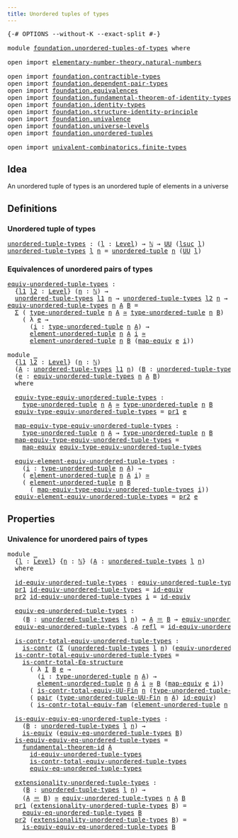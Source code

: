 ```yaml
---
title: Unordered tuples of types
---
```


<pre class="Agda"><a id="51" class="Symbol">{-#</a> <a id="55" class="Keyword">OPTIONS</a> <a id="63" class="Pragma">--without-K</a> <a id="75" class="Pragma">--exact-split</a> <a id="89" class="Symbol">#-}</a>

<a id="94" class="Keyword">module</a> <a id="101" href="foundation.unordered-tuples-of-types.html" class="Module">foundation.unordered-tuples-of-types</a> <a id="138" class="Keyword">where</a>

<a id="145" class="Keyword">open</a> <a id="150" class="Keyword">import</a> <a id="157" href="elementary-number-theory.natural-numbers.html" class="Module">elementary-number-theory.natural-numbers</a>

<a id="199" class="Keyword">open</a> <a id="204" class="Keyword">import</a> <a id="211" href="foundation.contractible-types.html" class="Module">foundation.contractible-types</a>
<a id="241" class="Keyword">open</a> <a id="246" class="Keyword">import</a> <a id="253" href="foundation.dependent-pair-types.html" class="Module">foundation.dependent-pair-types</a>
<a id="285" class="Keyword">open</a> <a id="290" class="Keyword">import</a> <a id="297" href="foundation.equivalences.html" class="Module">foundation.equivalences</a>
<a id="321" class="Keyword">open</a> <a id="326" class="Keyword">import</a> <a id="333" href="foundation.fundamental-theorem-of-identity-types.html" class="Module">foundation.fundamental-theorem-of-identity-types</a>
<a id="382" class="Keyword">open</a> <a id="387" class="Keyword">import</a> <a id="394" href="foundation.identity-types.html" class="Module">foundation.identity-types</a>
<a id="420" class="Keyword">open</a> <a id="425" class="Keyword">import</a> <a id="432" href="foundation.structure-identity-principle.html" class="Module">foundation.structure-identity-principle</a>
<a id="472" class="Keyword">open</a> <a id="477" class="Keyword">import</a> <a id="484" href="foundation.univalence.html" class="Module">foundation.univalence</a>
<a id="506" class="Keyword">open</a> <a id="511" class="Keyword">import</a> <a id="518" href="foundation.universe-levels.html" class="Module">foundation.universe-levels</a>
<a id="545" class="Keyword">open</a> <a id="550" class="Keyword">import</a> <a id="557" href="foundation.unordered-tuples.html" class="Module">foundation.unordered-tuples</a>

<a id="586" class="Keyword">open</a> <a id="591" class="Keyword">import</a> <a id="598" href="univalent-combinatorics.finite-types.html" class="Module">univalent-combinatorics.finite-types</a>
</pre>
## Idea

An unordered tuple of types is an unordered tuple of elements in a universe

## Definitions

### Unordered tuple of types

<pre class="Agda"><a id="unordered-tuple-types"></a><a id="780" href="foundation.unordered-tuples-of-types.html#780" class="Function">unordered-tuple-types</a> <a id="802" class="Symbol">:</a> <a id="804" class="Symbol">(</a><a id="805" href="foundation.unordered-tuples-of-types.html#805" class="Bound">l</a> <a id="807" class="Symbol">:</a> <a id="809" href="Agda.Primitive.html#597" class="Postulate">Level</a><a id="814" class="Symbol">)</a> <a id="816" class="Symbol">→</a> <a id="818" href="elementary-number-theory.natural-numbers.html#1530" class="Datatype">ℕ</a> <a id="820" class="Symbol">→</a> <a id="822" href="foundation-core.universe-levels.html#235" class="Primitive">UU</a> <a id="825" class="Symbol">(</a><a id="826" href="Agda.Primitive.html#780" class="Primitive">lsuc</a> <a id="831" href="foundation.unordered-tuples-of-types.html#805" class="Bound">l</a><a id="832" class="Symbol">)</a>
<a id="834" href="foundation.unordered-tuples-of-types.html#780" class="Function">unordered-tuple-types</a> <a id="856" href="foundation.unordered-tuples-of-types.html#856" class="Bound">l</a> <a id="858" href="foundation.unordered-tuples-of-types.html#858" class="Bound">n</a> <a id="860" class="Symbol">=</a> <a id="862" href="foundation.unordered-tuples.html#1180" class="Function">unordered-tuple</a> <a id="878" href="foundation.unordered-tuples-of-types.html#858" class="Bound">n</a> <a id="880" class="Symbol">(</a><a id="881" href="foundation-core.universe-levels.html#235" class="Primitive">UU</a> <a id="884" href="foundation.unordered-tuples-of-types.html#856" class="Bound">l</a><a id="885" class="Symbol">)</a>
</pre>
### Equivalences of unordered pairs of types

<pre class="Agda"><a id="equiv-unordered-tuple-types"></a><a id="946" href="foundation.unordered-tuples-of-types.html#946" class="Function">equiv-unordered-tuple-types</a> <a id="974" class="Symbol">:</a>
  <a id="978" class="Symbol">{</a><a id="979" href="foundation.unordered-tuples-of-types.html#979" class="Bound">l1</a> <a id="982" href="foundation.unordered-tuples-of-types.html#982" class="Bound">l2</a> <a id="985" class="Symbol">:</a> <a id="987" href="Agda.Primitive.html#597" class="Postulate">Level</a><a id="992" class="Symbol">}</a> <a id="994" class="Symbol">(</a><a id="995" href="foundation.unordered-tuples-of-types.html#995" class="Bound">n</a> <a id="997" class="Symbol">:</a> <a id="999" href="elementary-number-theory.natural-numbers.html#1530" class="Datatype">ℕ</a><a id="1000" class="Symbol">)</a> <a id="1002" class="Symbol">→</a>
  <a id="1006" href="foundation.unordered-tuples-of-types.html#780" class="Function">unordered-tuple-types</a> <a id="1028" href="foundation.unordered-tuples-of-types.html#979" class="Bound">l1</a> <a id="1031" href="foundation.unordered-tuples-of-types.html#995" class="Bound">n</a> <a id="1033" class="Symbol">→</a> <a id="1035" href="foundation.unordered-tuples-of-types.html#780" class="Function">unordered-tuple-types</a> <a id="1057" href="foundation.unordered-tuples-of-types.html#982" class="Bound">l2</a> <a id="1060" href="foundation.unordered-tuples-of-types.html#995" class="Bound">n</a> <a id="1062" class="Symbol">→</a> <a id="1064" href="foundation-core.universe-levels.html#235" class="Primitive">UU</a> <a id="1067" class="Symbol">(</a><a id="1068" href="foundation.unordered-tuples-of-types.html#979" class="Bound">l1</a> <a id="1071" href="Agda.Primitive.html#810" class="Primitive Operator">⊔</a> <a id="1073" href="foundation.unordered-tuples-of-types.html#982" class="Bound">l2</a><a id="1075" class="Symbol">)</a>
<a id="1077" href="foundation.unordered-tuples-of-types.html#946" class="Function">equiv-unordered-tuple-types</a> <a id="1105" href="foundation.unordered-tuples-of-types.html#1105" class="Bound">n</a> <a id="1107" href="foundation.unordered-tuples-of-types.html#1107" class="Bound">A</a> <a id="1109" href="foundation.unordered-tuples-of-types.html#1109" class="Bound">B</a> <a id="1111" class="Symbol">=</a>
  <a id="1115" href="foundation-core.dependent-pair-types.html#515" class="Record">Σ</a> <a id="1117" class="Symbol">(</a> <a id="1119" href="foundation.unordered-tuples.html#1476" class="Function">type-unordered-tuple</a> <a id="1140" href="foundation.unordered-tuples-of-types.html#1105" class="Bound">n</a> <a id="1142" href="foundation.unordered-tuples-of-types.html#1107" class="Bound">A</a> <a id="1144" href="foundation-core.equivalences.html#1621" class="Function Operator">≃</a> <a id="1146" href="foundation.unordered-tuples.html#1476" class="Function">type-unordered-tuple</a> <a id="1167" href="foundation.unordered-tuples-of-types.html#1105" class="Bound">n</a> <a id="1169" href="foundation.unordered-tuples-of-types.html#1109" class="Bound">B</a><a id="1170" class="Symbol">)</a>
    <a id="1176" class="Symbol">(</a> <a id="1178" class="Symbol">λ</a> <a id="1180" href="foundation.unordered-tuples-of-types.html#1180" class="Bound">e</a> <a id="1182" class="Symbol">→</a>
      <a id="1190" class="Symbol">(</a><a id="1191" href="foundation.unordered-tuples-of-types.html#1191" class="Bound">i</a> <a id="1193" class="Symbol">:</a> <a id="1195" href="foundation.unordered-tuples.html#1476" class="Function">type-unordered-tuple</a> <a id="1216" href="foundation.unordered-tuples-of-types.html#1105" class="Bound">n</a> <a id="1218" href="foundation.unordered-tuples-of-types.html#1107" class="Bound">A</a><a id="1219" class="Symbol">)</a> <a id="1221" class="Symbol">→</a>
      <a id="1229" href="foundation.unordered-tuples.html#2160" class="Function">element-unordered-tuple</a> <a id="1253" href="foundation.unordered-tuples-of-types.html#1105" class="Bound">n</a> <a id="1255" href="foundation.unordered-tuples-of-types.html#1107" class="Bound">A</a> <a id="1257" href="foundation.unordered-tuples-of-types.html#1191" class="Bound">i</a> <a id="1259" href="foundation-core.equivalences.html#1621" class="Function Operator">≃</a>
      <a id="1267" href="foundation.unordered-tuples.html#2160" class="Function">element-unordered-tuple</a> <a id="1291" href="foundation.unordered-tuples-of-types.html#1105" class="Bound">n</a> <a id="1293" href="foundation.unordered-tuples-of-types.html#1109" class="Bound">B</a> <a id="1295" class="Symbol">(</a><a id="1296" href="foundation-core.equivalences.html#1821" class="Function">map-equiv</a> <a id="1306" href="foundation.unordered-tuples-of-types.html#1180" class="Bound">e</a> <a id="1308" href="foundation.unordered-tuples-of-types.html#1191" class="Bound">i</a><a id="1309" class="Symbol">))</a>

<a id="1313" class="Keyword">module</a> <a id="1320" href="foundation.unordered-tuples-of-types.html#1320" class="Module">_</a>
  <a id="1324" class="Symbol">{</a><a id="1325" href="foundation.unordered-tuples-of-types.html#1325" class="Bound">l1</a> <a id="1328" href="foundation.unordered-tuples-of-types.html#1328" class="Bound">l2</a> <a id="1331" class="Symbol">:</a> <a id="1333" href="Agda.Primitive.html#597" class="Postulate">Level</a><a id="1338" class="Symbol">}</a> <a id="1340" class="Symbol">(</a><a id="1341" href="foundation.unordered-tuples-of-types.html#1341" class="Bound">n</a> <a id="1343" class="Symbol">:</a> <a id="1345" href="elementary-number-theory.natural-numbers.html#1530" class="Datatype">ℕ</a><a id="1346" class="Symbol">)</a>
  <a id="1350" class="Symbol">(</a><a id="1351" href="foundation.unordered-tuples-of-types.html#1351" class="Bound">A</a> <a id="1353" class="Symbol">:</a> <a id="1355" href="foundation.unordered-tuples-of-types.html#780" class="Function">unordered-tuple-types</a> <a id="1377" href="foundation.unordered-tuples-of-types.html#1325" class="Bound">l1</a> <a id="1380" href="foundation.unordered-tuples-of-types.html#1341" class="Bound">n</a><a id="1381" class="Symbol">)</a> <a id="1383" class="Symbol">(</a><a id="1384" href="foundation.unordered-tuples-of-types.html#1384" class="Bound">B</a> <a id="1386" class="Symbol">:</a> <a id="1388" href="foundation.unordered-tuples-of-types.html#780" class="Function">unordered-tuple-types</a> <a id="1410" href="foundation.unordered-tuples-of-types.html#1328" class="Bound">l2</a> <a id="1413" href="foundation.unordered-tuples-of-types.html#1341" class="Bound">n</a><a id="1414" class="Symbol">)</a>
  <a id="1418" class="Symbol">(</a><a id="1419" href="foundation.unordered-tuples-of-types.html#1419" class="Bound">e</a> <a id="1421" class="Symbol">:</a> <a id="1423" href="foundation.unordered-tuples-of-types.html#946" class="Function">equiv-unordered-tuple-types</a> <a id="1451" href="foundation.unordered-tuples-of-types.html#1341" class="Bound">n</a> <a id="1453" href="foundation.unordered-tuples-of-types.html#1351" class="Bound">A</a> <a id="1455" href="foundation.unordered-tuples-of-types.html#1384" class="Bound">B</a><a id="1456" class="Symbol">)</a>
  <a id="1460" class="Keyword">where</a>

  <a id="1469" href="foundation.unordered-tuples-of-types.html#1469" class="Function">equiv-type-equiv-unordered-tuple-types</a> <a id="1508" class="Symbol">:</a>
    <a id="1514" href="foundation.unordered-tuples.html#1476" class="Function">type-unordered-tuple</a> <a id="1535" href="foundation.unordered-tuples-of-types.html#1341" class="Bound">n</a> <a id="1537" href="foundation.unordered-tuples-of-types.html#1351" class="Bound">A</a> <a id="1539" href="foundation-core.equivalences.html#1621" class="Function Operator">≃</a> <a id="1541" href="foundation.unordered-tuples.html#1476" class="Function">type-unordered-tuple</a> <a id="1562" href="foundation.unordered-tuples-of-types.html#1341" class="Bound">n</a> <a id="1564" href="foundation.unordered-tuples-of-types.html#1384" class="Bound">B</a>
  <a id="1568" href="foundation.unordered-tuples-of-types.html#1469" class="Function">equiv-type-equiv-unordered-tuple-types</a> <a id="1607" class="Symbol">=</a> <a id="1609" href="foundation-core.dependent-pair-types.html#605" class="Field">pr1</a> <a id="1613" href="foundation.unordered-tuples-of-types.html#1419" class="Bound">e</a>

  <a id="1618" href="foundation.unordered-tuples-of-types.html#1618" class="Function">map-equiv-type-equiv-unordered-tuple-types</a> <a id="1661" class="Symbol">:</a>
    <a id="1667" href="foundation.unordered-tuples.html#1476" class="Function">type-unordered-tuple</a> <a id="1688" href="foundation.unordered-tuples-of-types.html#1341" class="Bound">n</a> <a id="1690" href="foundation.unordered-tuples-of-types.html#1351" class="Bound">A</a> <a id="1692" class="Symbol">→</a> <a id="1694" href="foundation.unordered-tuples.html#1476" class="Function">type-unordered-tuple</a> <a id="1715" href="foundation.unordered-tuples-of-types.html#1341" class="Bound">n</a> <a id="1717" href="foundation.unordered-tuples-of-types.html#1384" class="Bound">B</a>
  <a id="1721" href="foundation.unordered-tuples-of-types.html#1618" class="Function">map-equiv-type-equiv-unordered-tuple-types</a> <a id="1764" class="Symbol">=</a>
    <a id="1770" href="foundation-core.equivalences.html#1821" class="Function">map-equiv</a> <a id="1780" href="foundation.unordered-tuples-of-types.html#1469" class="Function">equiv-type-equiv-unordered-tuple-types</a>

  <a id="1822" href="foundation.unordered-tuples-of-types.html#1822" class="Function">equiv-element-equiv-unordered-tuple-types</a> <a id="1864" class="Symbol">:</a>
    <a id="1870" class="Symbol">(</a><a id="1871" href="foundation.unordered-tuples-of-types.html#1871" class="Bound">i</a> <a id="1873" class="Symbol">:</a> <a id="1875" href="foundation.unordered-tuples.html#1476" class="Function">type-unordered-tuple</a> <a id="1896" href="foundation.unordered-tuples-of-types.html#1341" class="Bound">n</a> <a id="1898" href="foundation.unordered-tuples-of-types.html#1351" class="Bound">A</a><a id="1899" class="Symbol">)</a> <a id="1901" class="Symbol">→</a>
    <a id="1907" class="Symbol">(</a> <a id="1909" href="foundation.unordered-tuples.html#2160" class="Function">element-unordered-tuple</a> <a id="1933" href="foundation.unordered-tuples-of-types.html#1341" class="Bound">n</a> <a id="1935" href="foundation.unordered-tuples-of-types.html#1351" class="Bound">A</a> <a id="1937" href="foundation.unordered-tuples-of-types.html#1871" class="Bound">i</a><a id="1938" class="Symbol">)</a> <a id="1940" href="foundation-core.equivalences.html#1621" class="Function Operator">≃</a>
    <a id="1946" class="Symbol">(</a> <a id="1948" href="foundation.unordered-tuples.html#2160" class="Function">element-unordered-tuple</a> <a id="1972" href="foundation.unordered-tuples-of-types.html#1341" class="Bound">n</a> <a id="1974" href="foundation.unordered-tuples-of-types.html#1384" class="Bound">B</a>
      <a id="1982" class="Symbol">(</a> <a id="1984" href="foundation.unordered-tuples-of-types.html#1618" class="Function">map-equiv-type-equiv-unordered-tuple-types</a> <a id="2027" href="foundation.unordered-tuples-of-types.html#1871" class="Bound">i</a><a id="2028" class="Symbol">))</a>
  <a id="2033" href="foundation.unordered-tuples-of-types.html#1822" class="Function">equiv-element-equiv-unordered-tuple-types</a> <a id="2075" class="Symbol">=</a> <a id="2077" href="foundation-core.dependent-pair-types.html#617" class="Field">pr2</a> <a id="2081" href="foundation.unordered-tuples-of-types.html#1419" class="Bound">e</a>
</pre>
## Properties

### Univalence for unordered pairs of types

<pre class="Agda"><a id="2156" class="Keyword">module</a> <a id="2163" href="foundation.unordered-tuples-of-types.html#2163" class="Module">_</a>
  <a id="2167" class="Symbol">{</a><a id="2168" href="foundation.unordered-tuples-of-types.html#2168" class="Bound">l</a> <a id="2170" class="Symbol">:</a> <a id="2172" href="Agda.Primitive.html#597" class="Postulate">Level</a><a id="2177" class="Symbol">}</a> <a id="2179" class="Symbol">{</a><a id="2180" href="foundation.unordered-tuples-of-types.html#2180" class="Bound">n</a> <a id="2182" class="Symbol">:</a> <a id="2184" href="elementary-number-theory.natural-numbers.html#1530" class="Datatype">ℕ</a><a id="2185" class="Symbol">}</a> <a id="2187" class="Symbol">(</a><a id="2188" href="foundation.unordered-tuples-of-types.html#2188" class="Bound">A</a> <a id="2190" class="Symbol">:</a> <a id="2192" href="foundation.unordered-tuples-of-types.html#780" class="Function">unordered-tuple-types</a> <a id="2214" href="foundation.unordered-tuples-of-types.html#2168" class="Bound">l</a> <a id="2216" href="foundation.unordered-tuples-of-types.html#2180" class="Bound">n</a><a id="2217" class="Symbol">)</a>
  <a id="2221" class="Keyword">where</a>
  
  <a id="2232" href="foundation.unordered-tuples-of-types.html#2232" class="Function">id-equiv-unordered-tuple-types</a> <a id="2263" class="Symbol">:</a> <a id="2265" href="foundation.unordered-tuples-of-types.html#946" class="Function">equiv-unordered-tuple-types</a> <a id="2293" href="foundation.unordered-tuples-of-types.html#2180" class="Bound">n</a> <a id="2295" href="foundation.unordered-tuples-of-types.html#2188" class="Bound">A</a> <a id="2297" href="foundation.unordered-tuples-of-types.html#2188" class="Bound">A</a>
  <a id="2301" href="foundation-core.dependent-pair-types.html#605" class="Field">pr1</a> <a id="2305" href="foundation.unordered-tuples-of-types.html#2232" class="Function">id-equiv-unordered-tuple-types</a> <a id="2336" class="Symbol">=</a> <a id="2338" href="foundation-core.equivalences.html#2494" class="Function">id-equiv</a>
  <a id="2349" href="foundation-core.dependent-pair-types.html#617" class="Field">pr2</a> <a id="2353" href="foundation.unordered-tuples-of-types.html#2232" class="Function">id-equiv-unordered-tuple-types</a> <a id="2384" href="foundation.unordered-tuples-of-types.html#2384" class="Bound">i</a> <a id="2386" class="Symbol">=</a> <a id="2388" href="foundation-core.equivalences.html#2494" class="Function">id-equiv</a>

  <a id="2400" href="foundation.unordered-tuples-of-types.html#2400" class="Function">equiv-eq-unordered-tuple-types</a> <a id="2431" class="Symbol">:</a>
    <a id="2437" class="Symbol">(</a><a id="2438" href="foundation.unordered-tuples-of-types.html#2438" class="Bound">B</a> <a id="2440" class="Symbol">:</a> <a id="2442" href="foundation.unordered-tuples-of-types.html#780" class="Function">unordered-tuple-types</a> <a id="2464" href="foundation.unordered-tuples-of-types.html#2168" class="Bound">l</a> <a id="2466" href="foundation.unordered-tuples-of-types.html#2180" class="Bound">n</a><a id="2467" class="Symbol">)</a> <a id="2469" class="Symbol">→</a> <a id="2471" href="foundation.unordered-tuples-of-types.html#2188" class="Bound">A</a> <a id="2473" href="foundation-core.identity-types.html#1865" class="Function Operator">＝</a> <a id="2475" href="foundation.unordered-tuples-of-types.html#2438" class="Bound">B</a> <a id="2477" class="Symbol">→</a> <a id="2479" href="foundation.unordered-tuples-of-types.html#946" class="Function">equiv-unordered-tuple-types</a> <a id="2507" href="foundation.unordered-tuples-of-types.html#2180" class="Bound">n</a> <a id="2509" href="foundation.unordered-tuples-of-types.html#2188" class="Bound">A</a> <a id="2511" href="foundation.unordered-tuples-of-types.html#2438" class="Bound">B</a>
  <a id="2515" href="foundation.unordered-tuples-of-types.html#2400" class="Function">equiv-eq-unordered-tuple-types</a> <a id="2546" class="DottedPattern Symbol">.</a><a id="2547" href="foundation.unordered-tuples-of-types.html#2188" class="DottedPattern Bound">A</a> <a id="2549" href="foundation-core.identity-types.html#1820" class="InductiveConstructor">refl</a> <a id="2554" class="Symbol">=</a> <a id="2556" href="foundation.unordered-tuples-of-types.html#2232" class="Function">id-equiv-unordered-tuple-types</a>

  <a id="2590" href="foundation.unordered-tuples-of-types.html#2590" class="Function">is-contr-total-equiv-unordered-tuple-types</a> <a id="2633" class="Symbol">:</a>
    <a id="2639" href="foundation-core.contractible-types.html#1006" class="Function">is-contr</a> <a id="2648" class="Symbol">(</a><a id="2649" href="foundation-core.dependent-pair-types.html#515" class="Record">Σ</a> <a id="2651" class="Symbol">(</a><a id="2652" href="foundation.unordered-tuples-of-types.html#780" class="Function">unordered-tuple-types</a> <a id="2674" href="foundation.unordered-tuples-of-types.html#2168" class="Bound">l</a> <a id="2676" href="foundation.unordered-tuples-of-types.html#2180" class="Bound">n</a><a id="2677" class="Symbol">)</a> <a id="2679" class="Symbol">(</a><a id="2680" href="foundation.unordered-tuples-of-types.html#946" class="Function">equiv-unordered-tuple-types</a> <a id="2708" href="foundation.unordered-tuples-of-types.html#2180" class="Bound">n</a> <a id="2710" href="foundation.unordered-tuples-of-types.html#2188" class="Bound">A</a><a id="2711" class="Symbol">))</a>
  <a id="2716" href="foundation.unordered-tuples-of-types.html#2590" class="Function">is-contr-total-equiv-unordered-tuple-types</a> <a id="2759" class="Symbol">=</a>
    <a id="2765" href="foundation.structure-identity-principle.html#1355" class="Function">is-contr-total-Eq-structure</a>
      <a id="2799" class="Symbol">(</a> <a id="2801" class="Symbol">λ</a> <a id="2803" href="foundation.unordered-tuples-of-types.html#2803" class="Bound">I</a> <a id="2805" href="foundation.unordered-tuples-of-types.html#2805" class="Bound">B</a> <a id="2807" href="foundation.unordered-tuples-of-types.html#2807" class="Bound">e</a> <a id="2809" class="Symbol">→</a>
        <a id="2819" class="Symbol">(</a><a id="2820" href="foundation.unordered-tuples-of-types.html#2820" class="Bound">i</a> <a id="2822" class="Symbol">:</a> <a id="2824" href="foundation.unordered-tuples.html#1476" class="Function">type-unordered-tuple</a> <a id="2845" href="foundation.unordered-tuples-of-types.html#2180" class="Bound">n</a> <a id="2847" href="foundation.unordered-tuples-of-types.html#2188" class="Bound">A</a><a id="2848" class="Symbol">)</a> <a id="2850" class="Symbol">→</a>
        <a id="2860" href="foundation.unordered-tuples.html#2160" class="Function">element-unordered-tuple</a> <a id="2884" href="foundation.unordered-tuples-of-types.html#2180" class="Bound">n</a> <a id="2886" href="foundation.unordered-tuples-of-types.html#2188" class="Bound">A</a> <a id="2888" href="foundation.unordered-tuples-of-types.html#2820" class="Bound">i</a> <a id="2890" href="foundation-core.equivalences.html#1621" class="Function Operator">≃</a> <a id="2892" href="foundation.unordered-tuples-of-types.html#2805" class="Bound">B</a> <a id="2894" class="Symbol">(</a><a id="2895" href="foundation-core.equivalences.html#1821" class="Function">map-equiv</a> <a id="2905" href="foundation.unordered-tuples-of-types.html#2807" class="Bound">e</a> <a id="2907" href="foundation.unordered-tuples-of-types.html#2820" class="Bound">i</a><a id="2908" class="Symbol">))</a>
      <a id="2917" class="Symbol">(</a> <a id="2919" href="univalent-combinatorics.finite-types.html#20765" class="Function">is-contr-total-equiv-UU-Fin</a> <a id="2947" href="foundation.unordered-tuples-of-types.html#2180" class="Bound">n</a> <a id="2949" class="Symbol">(</a><a id="2950" href="foundation.unordered-tuples.html#1396" class="Function">type-unordered-tuple-UU-Fin</a> <a id="2978" href="foundation.unordered-tuples-of-types.html#2180" class="Bound">n</a> <a id="2980" href="foundation.unordered-tuples-of-types.html#2188" class="Bound">A</a><a id="2981" class="Symbol">))</a>
      <a id="2990" class="Symbol">(</a> <a id="2992" href="foundation-core.dependent-pair-types.html#588" class="InductiveConstructor">pair</a> <a id="2997" class="Symbol">(</a><a id="2998" href="foundation.unordered-tuples.html#1396" class="Function">type-unordered-tuple-UU-Fin</a> <a id="3026" href="foundation.unordered-tuples-of-types.html#2180" class="Bound">n</a> <a id="3028" href="foundation.unordered-tuples-of-types.html#2188" class="Bound">A</a><a id="3029" class="Symbol">)</a> <a id="3031" href="foundation-core.equivalences.html#2494" class="Function">id-equiv</a><a id="3039" class="Symbol">)</a>
      <a id="3047" class="Symbol">(</a> <a id="3049" href="foundation.univalence.html#1592" class="Function">is-contr-total-equiv-fam</a> <a id="3074" class="Symbol">(</a><a id="3075" href="foundation.unordered-tuples.html#2160" class="Function">element-unordered-tuple</a> <a id="3099" href="foundation.unordered-tuples-of-types.html#2180" class="Bound">n</a> <a id="3101" href="foundation.unordered-tuples-of-types.html#2188" class="Bound">A</a><a id="3102" class="Symbol">))</a>

  <a id="3108" href="foundation.unordered-tuples-of-types.html#3108" class="Function">is-equiv-equiv-eq-unordered-tuple-types</a> <a id="3148" class="Symbol">:</a>
    <a id="3154" class="Symbol">(</a><a id="3155" href="foundation.unordered-tuples-of-types.html#3155" class="Bound">B</a> <a id="3157" class="Symbol">:</a> <a id="3159" href="foundation.unordered-tuples-of-types.html#780" class="Function">unordered-tuple-types</a> <a id="3181" href="foundation.unordered-tuples-of-types.html#2168" class="Bound">l</a> <a id="3183" href="foundation.unordered-tuples-of-types.html#2180" class="Bound">n</a><a id="3184" class="Symbol">)</a> <a id="3186" class="Symbol">→</a>
    <a id="3192" href="foundation-core.equivalences.html#1556" class="Function">is-equiv</a> <a id="3201" class="Symbol">(</a><a id="3202" href="foundation.unordered-tuples-of-types.html#2400" class="Function">equiv-eq-unordered-tuple-types</a> <a id="3233" href="foundation.unordered-tuples-of-types.html#3155" class="Bound">B</a><a id="3234" class="Symbol">)</a>
  <a id="3238" href="foundation.unordered-tuples-of-types.html#3108" class="Function">is-equiv-equiv-eq-unordered-tuple-types</a> <a id="3278" class="Symbol">=</a>
    <a id="3284" href="foundation-core.fundamental-theorem-of-identity-types.html#1904" class="Function">fundamental-theorem-id</a> <a id="3307" href="foundation.unordered-tuples-of-types.html#2188" class="Bound">A</a>
      <a id="3315" href="foundation.unordered-tuples-of-types.html#2232" class="Function">id-equiv-unordered-tuple-types</a>
      <a id="3352" href="foundation.unordered-tuples-of-types.html#2590" class="Function">is-contr-total-equiv-unordered-tuple-types</a>
      <a id="3401" href="foundation.unordered-tuples-of-types.html#2400" class="Function">equiv-eq-unordered-tuple-types</a>

  <a id="3435" href="foundation.unordered-tuples-of-types.html#3435" class="Function">extensionality-unordered-tuple-types</a> <a id="3472" class="Symbol">:</a>
    <a id="3478" class="Symbol">(</a><a id="3479" href="foundation.unordered-tuples-of-types.html#3479" class="Bound">B</a> <a id="3481" class="Symbol">:</a> <a id="3483" href="foundation.unordered-tuples-of-types.html#780" class="Function">unordered-tuple-types</a> <a id="3505" href="foundation.unordered-tuples-of-types.html#2168" class="Bound">l</a> <a id="3507" href="foundation.unordered-tuples-of-types.html#2180" class="Bound">n</a><a id="3508" class="Symbol">)</a> <a id="3510" class="Symbol">→</a>
    <a id="3516" class="Symbol">(</a><a id="3517" href="foundation.unordered-tuples-of-types.html#2188" class="Bound">A</a> <a id="3519" href="foundation-core.identity-types.html#1865" class="Function Operator">＝</a> <a id="3521" href="foundation.unordered-tuples-of-types.html#3479" class="Bound">B</a><a id="3522" class="Symbol">)</a> <a id="3524" href="foundation-core.equivalences.html#1621" class="Function Operator">≃</a> <a id="3526" href="foundation.unordered-tuples-of-types.html#946" class="Function">equiv-unordered-tuple-types</a> <a id="3554" href="foundation.unordered-tuples-of-types.html#2180" class="Bound">n</a> <a id="3556" href="foundation.unordered-tuples-of-types.html#2188" class="Bound">A</a> <a id="3558" href="foundation.unordered-tuples-of-types.html#3479" class="Bound">B</a>
  <a id="3562" href="foundation-core.dependent-pair-types.html#605" class="Field">pr1</a> <a id="3566" class="Symbol">(</a><a id="3567" href="foundation.unordered-tuples-of-types.html#3435" class="Function">extensionality-unordered-tuple-types</a> <a id="3604" href="foundation.unordered-tuples-of-types.html#3604" class="Bound">B</a><a id="3605" class="Symbol">)</a> <a id="3607" class="Symbol">=</a>
    <a id="3613" href="foundation.unordered-tuples-of-types.html#2400" class="Function">equiv-eq-unordered-tuple-types</a> <a id="3644" href="foundation.unordered-tuples-of-types.html#3604" class="Bound">B</a>
  <a id="3648" href="foundation-core.dependent-pair-types.html#617" class="Field">pr2</a> <a id="3652" class="Symbol">(</a><a id="3653" href="foundation.unordered-tuples-of-types.html#3435" class="Function">extensionality-unordered-tuple-types</a> <a id="3690" href="foundation.unordered-tuples-of-types.html#3690" class="Bound">B</a><a id="3691" class="Symbol">)</a> <a id="3693" class="Symbol">=</a>
    <a id="3699" href="foundation.unordered-tuples-of-types.html#3108" class="Function">is-equiv-equiv-eq-unordered-tuple-types</a> <a id="3739" href="foundation.unordered-tuples-of-types.html#3690" class="Bound">B</a>
</pre>
